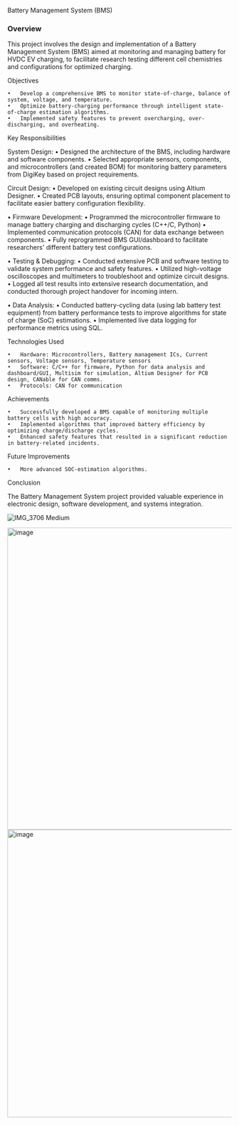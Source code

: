 
Battery Management System (BMS)

### Overview

This project involves the design and implementation of a Battery Management System (BMS) aimed at monitoring and managing battery for HVDC EV charging, to facilitate research testing different cell chemistries and configurations for optimized charging.

Objectives

	•	Develop a comprehensive BMS to monitor state-of-charge, balance of system, voltage, and temperature.
	•	Optimize battery-charging performance through intelligent state-of-charge estimation algorithms.
 	•	Implemented safety features to prevent overcharging, over-discharging, and overheating.

Key Responsibilities
	
System Design:
	•	Designed the architecture of the BMS, including hardware and software components.
	•	Selected appropriate sensors, components, and microcontrollers (and created BOM) for monitoring battery parameters from DigiKey based on project requirements.

Circuit Design:
	•	Developed on existing circuit designs using Altium Designer.
	•	Created PCB layouts, ensuring optimal component placement to facilitate easier battery configuration flexibility.
	
 •	Firmware Development:
	•	Programmed the microcontroller firmware to manage battery charging and discharging cycles (C++/C, Python)
	•	Implemented communication protocols (CAN) for data exchange between components.
	•	Fully reprogrammed BMS GUI/dashboard to facilitate researchers' different battery test configurations. 
	
 •	Testing & Debugging:
	•	Conducted extensive PCB and software testing to validate system performance and safety features.
	•	Utilized high-voltage oscilloscopes and multimeters to troubleshoot and optimize circuit designs.
	•	Logged all test results into extensive research documentation, and conducted thorough project handover for incoming intern.
	
 •	Data Analysis:
	•	Conducted battery-cycling data (using lab battery test equipment) from battery performance tests to improve algorithms for state of charge (SoC) estimations.
	•	Implemented live data logging for performance metrics using SQL.

Technologies Used

	•	Hardware: Microcontrollers, Battery management ICs, Current sensors, Voltage sensors, Temperature sensors
	•	Software: C/C++ for firmware, Python for data analysis and dashboard/GUI, Multisim for simulation, Altium Designer for PCB design, CANable for CAN comms.
	•	Protocols: CAN for communication

Achievements

	•	Successfully developed a BMS capable of monitoring multiple battery cells with high accuracy.
	•	Implemented algorithms that improved battery efficiency by optimizing charge/discharge cycles.
	•	Enhanced safety features that resulted in a significant reduction in battery-related incidents.

Future Improvements

	•	More advanced SOC-estimation algorithms.

Conclusion

The Battery Management System project provided valuable experience in electronic design, software development, and systems integration.

![IMG_3706 Medium](https://github.com/user-attachments/assets/91bd874a-6ca7-48d9-975f-f461081158dc)

<img width="679" alt="image" src="https://github.com/user-attachments/assets/3a8e27e9-1e69-4240-8655-6f7149ca3392">

<img width="647" alt="image" src="https://github.com/user-attachments/assets/c751a34b-20b0-4849-b24c-4e95e1ea7fdb">


